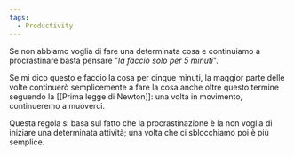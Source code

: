 ```yaml
---
tags:
  - Productivity
---
```

Se non abbiamo voglia di fare una determinata cosa e continuiamo a procrastinare basta pensare "*la faccio solo per 5 minuti*".

Se mi dico questo e faccio la cosa per cinque minuti, la maggior parte delle volte continuerò semplicemente a fare la cosa anche oltre questo termine seguendo la [[Prima legge di Newton]]: una volta in movimento, continueremo a muoverci.

Questa regola si basa sul fatto che la procrastinazione è la non voglia di iniziare una determinata attività; una volta che ci sblocchiamo poi è più semplice.
